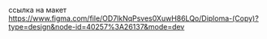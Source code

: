 ссылка на макет https://www.figma.com/file/OD7lkNqPsves0XuwH86LQo/Diploma-(Copy)?type=design&node-id=40257%3A26137&mode=dev